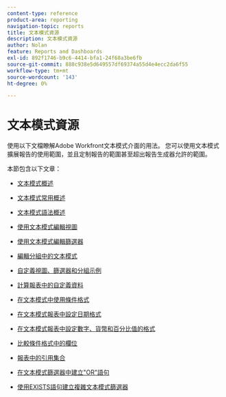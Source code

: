 ```yaml
---
content-type: reference
product-area: reporting
navigation-topic: reports
title: 文本模式資源
description: 文本模式資源
author: Nolan
feature: Reports and Dashboards
exl-id: 892f1746-b9c6-4414-bfa1-24f68a3be6fb
source-git-commit: 888c938e5d649557df69374a55d4e4ecc2da6f55
workflow-type: tm+mt
source-wordcount: '143'
ht-degree: 0%

---
```


# 文本模式資源

<!--
<p data-mc-conditions="QuicksilverOrClassic.Draft mode">(NOTE: Alina: This is the section article with links to all other articles in this section)</p>
-->

使用以下文檔瞭解Adobe Workfront文本模式介面的用法。 您可以使用文本模式擴展報告的使用範圍，並且定制報告的範圍甚至超出報告生成器允許的範圍。

本節包含以下文章：

* [文本模式概述](../../../reports-and-dashboards/reports/text-mode/understand-text-mode.md)
* [文本模式常用概述](../../../reports-and-dashboards/reports/text-mode/understand-common-uses-text-mode.md)
* [文本模式語法概述](../../../reports-and-dashboards/reports/text-mode/text-mode-syntax-overview.md)
* [使用文本模式編輯視圖](../../../reports-and-dashboards/reports/text-mode/edit-text-mode-in-view.md)
* [使用文本模式編輯篩選器](../../../reports-and-dashboards/reports/text-mode/edit-text-mode-in-filter.md)
* [編輯分組中的文本模式](../../../reports-and-dashboards/reports/text-mode/edit-text-mode-in-grouping.md)
* [自定義視圖、篩選器和分組示例](../../../reports-and-dashboards/reports/custom-view-filter-grouping-samples/custom-view-filter-grouping-samples.md)

   <!--
  <MadCap:conditionalText data-mc-conditions="QuicksilverOrClassic.Draft mode">
  (NOTE: this is linked here although from another section)
  </MadCap:conditionalText>
  -->

* [計算報表中的自定義資料](../../../reports-and-dashboards/reports/calc-cstm-data-reports/calculated-custom-data-reports.md)

   <!--
  <MadCap:conditionalText data-mc-conditions="QuicksilverOrClassic.Draft mode">
  (NOTE: this is linked here although from another section)
  </MadCap:conditionalText>
  -->

* [在文本模式中使用條件格式](../../../reports-and-dashboards/reports/text-mode/use-conditional-formatting-text-mode.md)
* [在文本模式報表中設定日期格式](../../../reports-and-dashboards/reports/text-mode/format-dates-in-text-mode-reports.md)
* [在文本模式報表中設定數字、貨幣和百分比值的格式](../../../reports-and-dashboards/reports/text-mode/format-numbers-in-text-mode-reports.md)
* [比較條件格式中的欄位](../../../reports-and-dashboards/reports/text-mode/compare-fields-conditional-formatting.md)
* [報表中的引用集合](../../../reports-and-dashboards/reports/text-mode/reference-collections-report.md)
* [在文本模式篩選器中建立&quot;OR&quot;語句](../../../reports-and-dashboards/reports/text-mode/create-or-statements-in-filters-text-mode.md)
* [使用EXISTS語句建立複雜文本模式篩選器](../../../reports-and-dashboards/reports/text-mode/create-complex-text-mode-filters-using-exists-statements.md)
   <!--outdated link: * [Basic Report Creation Program for the new Workfront experience](https://one.workfront.com/s/basic-report-creation-program)-->
